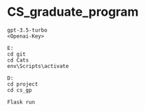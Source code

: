 # CS_graduate_program

```terminal
gpt-3.5-turbo
<Openai-Key>

E:
cd git
cd Cats
env\Scripts\activate

D:
cd project
cd cs_gp

Flask run
```
